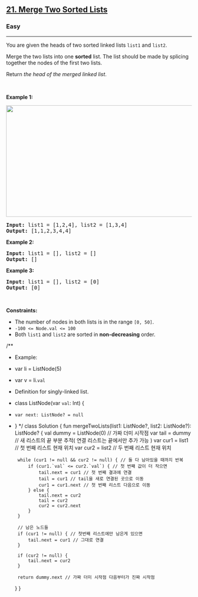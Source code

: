 <h2><a href="https://leetcode.com/problems/merge-two-sorted-lists">21. Merge Two Sorted Lists</a></h2><h3>Easy</h3><hr><p>You are given the heads of two sorted linked lists <code>list1</code> and <code>list2</code>.</p>

<p>Merge the two lists into one <strong>sorted</strong> list. The list should be made by splicing together the nodes of the first two lists.</p>

<p>Return <em>the head of the merged linked list</em>.</p>

<p>&nbsp;</p>
<p><strong class="example">Example 1:</strong></p>
<img alt="" src="https://assets.leetcode.com/uploads/2020/10/03/merge_ex1.jpg" style="width: 662px; height: 302px;" />
<pre>
<strong>Input:</strong> list1 = [1,2,4], list2 = [1,3,4]
<strong>Output:</strong> [1,1,2,3,4,4]
</pre>

<p><strong class="example">Example 2:</strong></p>

<pre>
<strong>Input:</strong> list1 = [], list2 = []
<strong>Output:</strong> []
</pre>

<p><strong class="example">Example 3:</strong></p>

<pre>
<strong>Input:</strong> list1 = [], list2 = [0]
<strong>Output:</strong> [0]
</pre>

<p>&nbsp;</p>
<p><strong>Constraints:</strong></p>

<ul>
	<li>The number of nodes in both lists is in the range <code>[0, 50]</code>.</li>
	<li><code>-100 &lt;= Node.val &lt;= 100</code></li>
	<li>Both <code>list1</code> and <code>list2</code> are sorted in <strong>non-decreasing</strong> order.</li>
</ul>

/**
 * Example:
 * var li = ListNode(5)
 * var v = li.`val`
 * Definition for singly-linked list.
 * class ListNode(var `val`: Int) {
 *     var next: ListNode? = null
 * }
 */
class Solution {
    fun mergeTwoLists(list1: ListNode?, list2: ListNode?): ListNode? {
        val dummy = ListNode(0) // 가짜 더미 시작점
        var tail = dummy // 새 리스트의 끝 부분 추적( 연결 리스트는 끝에서만 추가 가능 )
        var cur1 = list1 // 첫 번째 리스트 현재 위치
        var cur2 = list2 // 두 번째 리스트 현재 위치

        while (cur1 != null && cur2 != null) { // 둘 다 남아있을 때까지 반복
            if (cur1.`val` <= cur2.`val`) { // 첫 번째 값이 더 작으면
                tail.next = cur1 // 첫 번째 결과에 연결
                tail = cur1 // tail을 새로 연결된 곳으로 이동
                cur1 = cur1.next // 첫 번째 리스트 다음으로 이동
            } else {
                tail.next = cur2
                tail = cur2
                cur2 = cur2.next
            }
        }
        
        // 남은 노드들
        if (cur1 != null) { // 첫번째 리스트에만 남은게 있으면
            tail.next = cur1 // 그대로 연결
        }

        if (cur2 != null) {
            tail.next = cur2
        }

        return dummy.next // 가짜 더미 시작점 다음부터가 진짜 시작점
    }
}
